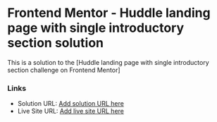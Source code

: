 # Frontend Mentor - Huddle landing page with single introductory section solution

This is a solution to the [Huddle landing page with single introductory section challenge on Frontend Mentor]

### Links 

- Solution URL: [Add solution URL here](https://your-solution-url.com)
- Live Site URL: [Add live site URL here](https://your-live-site-url.com)

